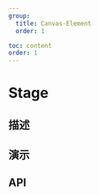 ```yaml
---
group:
  title: Canvas-Element
  order: 1

toc: content
order: 1
---
```



# Stage

## 描述

## 演示
  <code src="./demo"></code>

## API